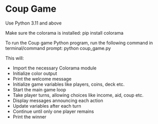 # Coup Game

Use Python 3.11 and above

Make sure the colorama is installed:
pip install colorama

To run the Coup game Python program, run the following command in terminal/command prompt:
python coup_game.py

This will:
- Import the necessary Colorama module 
- Initialize color output
- Print the welcome message
- Initialize game variables like players, coins, deck etc. 
- Start the main game loop
- Take player turns, allowing choices like income, aid, coup etc.
- Display messages announcing each action
- Update variables after each turn  
- Continue until only one player remains
- Print the winner
